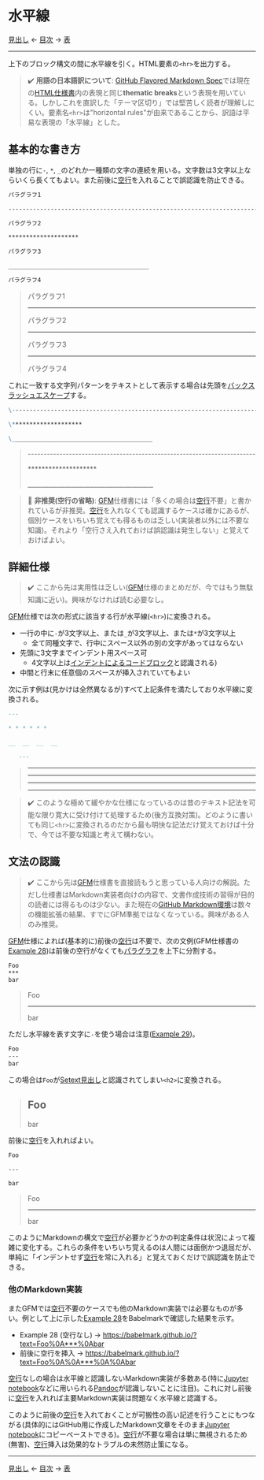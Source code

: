 # 水平線

[見出し]
← [目次] →
[表]

------------------------------------------------------------------------

上下のブロック構文の間に水平線を引く。HTML要素の`<hr>`を出力する。

> &#x2714;&#xFE0F; **用語の日本語訳について**: [GitHub Flavored Markdown Spec](https://github.github.com/gfm/#thematic-breaks)では現在の[HTML仕様書](https://html.spec.whatwg.org/multipage/grouping-content.html#the-hr-element)内の表現と同じ**thematic breaks**という表現を用いている。しかしこれを直訳した「テーマ区切り」では堅苦しく読者が理解しにくい。要素名`<hr>`は"horizontal rules"が由来であることから、訳語は平易な表現の「水平線」とした。

## 基本的な書き方

単独の行に`-`, `*`, `_`のどれか一種類の文字の連続を用いる。文字数は3文字以上ならいくら長くてもよい。また前後に[空行]を入れることで誤認識を防止できる。

```markdown
パラグラフ1

------------------------------------------------------------------------

パラグラフ2

********************

パラグラフ3

________________________________________

パラグラフ4
```

> パラグラフ1
> 
> ------------------------------------------------------------------------
> 
> パラグラフ2
> 
> ********************
> 
> パラグラフ3
> 
> ________________________________________
> 
> パラグラフ4

これに一致する文字列パターンをテキストとして表示する場合は先頭を[バックスラッシュエスケープ]する。

```markdown
\------------------------------------------------------------------------

\********************

\________________________________________
```

> \------------------------------------------------------------------------
> 
> \********************
> 
> \________________________________________

> &#x1F6AB; **非推奨(空行の省略)**: [GFM]仕様書には「多くの場合は[空行]不要」と書かれているが非推奨。[空行]を入れなくても認識するケースは確かにあるが、個別ケースをいちいち覚えても得るものは乏しい(実装者以外には不要な知識)。それより「空行さえ入れておけば誤認識は発生しない」と覚えておけばよい。

## 詳細仕様

> &#x2714;&#xFE0F; ここから先は実用性は乏しい([GFM]仕様のまとめだが、今ではもう無駄知識に近い)。興味がなければ読む必要なし。

[GFM]仕様では次の形式に該当する行が水平線(`<hr>`)に変換される。

* 一行の中に`-`が3文字以上、または`_`が3文字以上、または`*`が3文字以上
    * 全て同種文字で、行中にスペース以外の別の文字があってはならない
* 先頭に3文字までインデント用スペース可
    * 4文字以上は[インデントによるコードブロック]と認識される)
* 中間と行末に任意個のスペースが挿入されていてもよい

次に示す例は(見かけは全然異なるが)すべて上記条件を満たしており水平線に変換される。

`````markdown
---

* * * * * *

__  __  __  __

   ---
`````

> ---
> 
> * * * * * *
> 
> __  __  __  __
> 
>    ---

> &#x2714;&#xFE0F; このような極めて緩やかな仕様になっているのは昔のテキスト記法を可能な限り寛大に受け付けて処理するため(後方互換対策)。どのように書いても同じ`<hr>`に変換されるのだから最も明快な記法だけ覚えておけば十分で、今では不要な知識と考えて構わない。

## 文法の認識

> &#x2714;&#xFE0F; ここから先は[GFM]仕様書を直接読もうと思っている人向けの解説。ただし仕様書はMarkdown実装者向けの内容で、文書作成技術の習得が目的の読者には得るものは少ない。また現在の[GitHub Markdown環境]は数々の機能拡張の結果、すでにGFM準拠ではなくなっている。興味がある人のみ推奨。

[GFM]仕様によれば(基本的に)前後の[空行]は不要で、次の文例(GFM仕様書の[Example 28])は前後の空行がなくても[パラグラフ]を上下に分割する。

```markdown
Foo
***
bar
```

> Foo
> ***
> bar

ただし水平線を表す文字に`-`を使う場合は注意([Example 29])。

```markdown
Foo
---
bar
```

この場合は`Foo`が[Setext見出し]と認識されてしまい`<h2>`に変換される。

> Foo
> ---
> bar

前後に[空行]を入れればよい。

```markdown
Foo

---

bar
```

> Foo
> 
> ---
> 
> bar

このようにMarkdownの構文で[空行]が必要かどうかの判定条件は状況によって複雑に変化する。これらの条件をいちいち覚えるのは人間には面倒かつ退屈だが、単純に「インデントせず[空行]を常に入れる」と覚えておくだけで誤認識を防止できる。

### 他のMarkdown実装

またGFMでは[空行]不要のケースでも他のMarkdown実装では必要なものが多い。例として上に示した[Example 28]をBabelmarkで確認した結果を示す。

* Example 28 (空行なし) → https://babelmark.github.io/?text=Foo%0A***%0Abar
* 前後に空行を挿入 → https://babelmark.github.io/?text=Foo%0A%0A***%0A%0Abar

[空行]なしの場合は水平線と認識しないMarkdown実装が多数ある(特に[Jupyter notebook]などに用いられる[Pandoc]が認識しないことに注目)。これに対し前後に[空行]を入れれば主要Markdown実装は問題なく水平線と認識する。

このように前後の[空行]を入れておくことが可搬性の高い記述を行うことにもつながる(具体的にはGitHub用に作成したMarkdown文章をそのまま[Jupyter notebook]にコピーペーストできる)。[空行]が不要な場合は単に無視されるため(無害)、[空行]挿入は効果的なトラブルの未然防止策になる。

------------------------------------------------------------------------

[見出し]
← [目次] →
[表]

[Example 28]: https://higuma.github.io/github-markdown-guide/gfm/#example-28
[Example 29]: https://higuma.github.io/github-markdown-guide/gfm/#example-29
[GFM]: github-flavored-markdown.md
[GitHub Markdown環境]: github-markdown.md
[Jupyter Notebook]: https://jupyter.org/
[Pandoc]: https://pandoc.org/
[Setext見出し]: headings.md#Setext見出し
[インデントによるコードブロック]: code-blocks.md#インデントによるコードブロック
[バックスラッシュエスケープ]: characters.md#バックスラッシュエスケープ
[パラグラフ]: paragraphs.md
[空行]: characters.md#空行
[表]: tables.md
[見出し]: headings.md
[目次]: index.md
